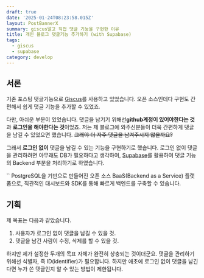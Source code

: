 ```yaml
---
draft: true
date: '2025-01-24T08:23:58.015Z'
layout: PostBannerX
summary: giscus말고 직접 댓글 기능을 구현한 이유
title: 개인 블로그 댓글기능 추가하기 (with Supabase)
tags:
  - giscus
  - supabase
category: develop
---
```

## 서론

기존 포스팅 댓글기능으로 [Giscus](https://giscus.app/)를 사용하고 있었습니다.
오픈 소스인데다 구현도 간편해서 쉽게 댓글 기능을 추가할 수 있었죠.

다만, 아쉬운 부분이 있었습니다.
댓글을 남기기 위해선**github계정이 있어야한다는 것**과 **로그인을 해야한다는 것**이었죠. 
저는 제 블로그에 와주신분들이 더욱 간편하게 댓글을 남길 수 있었으면 했습니다. 
~~그래야 더 자주 댓글을 남겨주시지 않을까요?~~

그래서 **로그인 없이** 댓글을 남길 수 있는 기능을 구현하기로 했습니다. 
로그인 없이 댓글을 관리하려면 아무래도 DB가 필요하다고 생각하여, [Supabase](https://supabase.com)를 활용하여 댓글 기능의 Backend 부분을 처리하기로 하였습니다. 

``
  PostgreSQL을 기반으로 만들어진 오픈 소스 BaaS(Backend as a Service) 플랫폼으로, 직관적인 대시보드와 SDK를 통해 빠르게 백엔드를 구축할 수 있습니다. 


## 기획

제 목표는 다음과 같았습니다. 

1. 사용자가 로그인 없이 댓글을 남길 수 있을 것. 
2. 댓글을 남긴 사람이 수정, 삭제를 할 수 있을 것.

하지만 제가 설정한 두개의 목표 자체가 완전히 상충되는 것이더군요. 댓글을 관리하기 위해선 식별자, 즉 ID(identifier)가 필요합니다.
하지만 애초에 로그인 없이 댓글을 남긴다면 누가 쓴 댓글인지 알 수 있는 방법이 제한됩니다. 